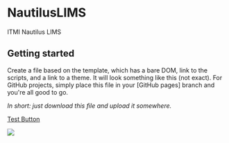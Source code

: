 NautilusLIMS
============

ITMI Nautilus LIMS

Getting started
---------------

Create a file based on the template, which has a bare DOM, link to the
scripts, and a link to a theme. It will look something like this (not exact).
For GitHub projects, simply place this file in your [GitHub pages] branch and
you're all good to go.

*In short: just download this file and upload it somewhere.*

[Test Button]

<img src = "http://lorempixel.com/400/200/">


[Test Button]: http://google.com
